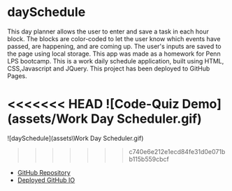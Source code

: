 # daySchedule

This day planner allows the user to enter and save a task in each hour block. The blocks are color-coded to let the user know which events have passed, are happening, and are coming up. The user's inputs are saved to the page using local storage.
This app was made as a homework for Penn LPS bootcamp.
This is a work daily schedule application, built using HTML, CSS,Javascript and JQuery.
This project has been deployed to GitHub Pages.

<<<<<<< HEAD
![Code-Quiz Demo](assets/Work Day Scheduler.gif)
=======
![daySchedule](assets\Work Day Scheduler.gif)
>>>>>>> c740e6e212e1ecd84fe31d0e071bb115b559cbcf

- [GitHub Repository](https://github.com/Geovany17/daySchedule)
- [Deployed GitHub IO](https://geovany17.github.io/daySchedule/.)
